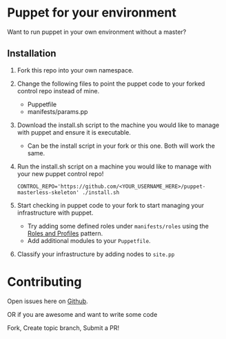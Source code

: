 Puppet for your environment
===========================

Want to run puppet in your own environment without a master?

Installation
------------

1. Fork this repo into your own namespace.
2. Change the following files to point the puppet code to your forked control repo instead of mine.
    * Puppetfile
    * manifests/params.pp

3. Download the install.sh script to the machine you would like to manage with puppet and ensure it is executable.
    * Can be the install script in your fork or this one. Both will work the same.

4. Run the install.sh script on a machine you would like to manage with your new puppet control repo!

   `CONTROL_REPO='https://github.com/<YOUR_USERNAME_HERE>/puppet-masterless-skeleton' ./install.sh`

5. Start checking in puppet code to your fork to start managing your infrastructure with puppet.
    * Try adding some defined roles under `manifests/roles` using the [Roles and Profiles](http://garylarizza.com/blog/2014/02/17/puppet-workflow-part-2/) pattern.
    * Add additional modules to your `Puppetfile`.

6. Classify your infrastructure by adding nodes to `site.pp`

Contributing
============

Open issues here on [Github](https://github.com/demophoon/puppet-masterless-skeleton/issues/new).

OR if you are awesome and want to write some code

Fork, Create topic branch, Submit a PR!
